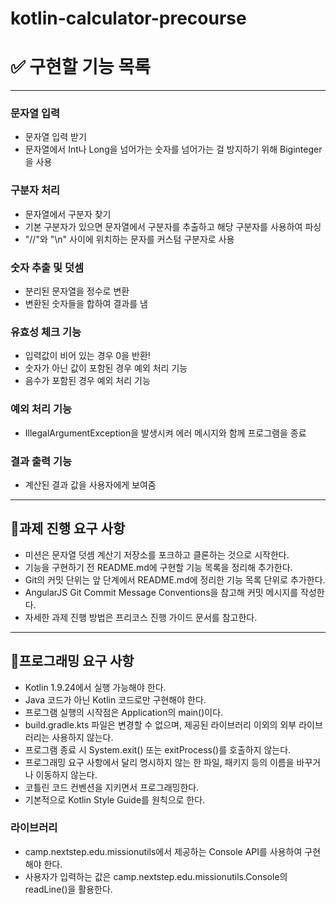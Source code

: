# kotlin-calculator-precourse
# ✅ 구현할 기능 목록

---
### 문자열 입력
+ 문자열 입력 받기
+ 문자열에서 Int나 Long을 넘어가는 숫자를 넘어가는 걸 방지하기 위해 Biginteger을 사용
### 구분자 처리
+ 문자열에서 구분자 찾기
+ 기본 구분자가 있으면 문자열에서 구분자를 추출하고 해당 구분자를 사용하여 파싱
+ "//"와 "\n" 사이에 위치하는 문자를 커스텀 구분자로 사용
### 숫자 추출 및 덧셈
+ 분리된 문자열을 정수로 변환
+ 변환된 숫자들을 합하여 결과를 냄
### 유효성 체크 기능
+ 입력값이 비어 있는 경우 0을 반환!
+ 숫자가 아닌 값이 포함된 경우 예외 처리 기능
+ 음수가 포함된 경우 예외 처리 기능
### 예외 처리 기능
+ IllegalArgumentException을 발생시켜 에러 메시지와 함께 프로그램을 종료
### 결과 출력 기능
+ 계산된 결과 값을 사용자에게 보여줌

---

## 🚀과제 진행 요구 사항
+ 미션은 문자열 덧셈 계산기 저장소를 포크하고 클론하는 것으로 시작한다.
+ 기능을 구현하기 전 README.md에 구현할 기능 목록을 정리해 추가한다.
+ Git의 커밋 단위는 앞 단계에서 README.md에 정리한 기능 목록 단위로 추가한다.
+ AngularJS Git Commit Message Conventions을 참고해 커밋 메시지를 작성한다.
+ 자세한 과제 진행 방법은 프리코스 진행 가이드 문서를 참고한다.

---

## 🎯프로그래밍 요구 사항
+ Kotlin 1.9.24에서 실행 가능해야 한다.
+ Java 코드가 아닌 Kotlin 코드로만 구현해야 한다.
+ 프로그램 실행의 시작점은 Application의 main()이다.
+ build.gradle.kts 파일은 변경할 수 없으며, 제공된 라이브러리 이외의 외부 라이브러리는 사용하지 않는다.
+ 프로그램 종료 시 System.exit() 또는 exitProcess()를 호출하지 않는다.
+ 프로그래밍 요구 사항에서 달리 명시하지 않는 한 파일, 패키지 등의 이름을 바꾸거나 이동하지 않는다.
+ 코틀린 코드 컨벤션을 지키면서 프로그래밍한다.
+ 기본적으로 Kotlin Style Guide를 원칙으로 한다.

### 라이브러리
+ camp.nextstep.edu.missionutils에서 제공하는 Console API를 사용하여 구현해야 한다.
+ 사용자가 입력하는 값은 camp.nextstep.edu.missionutils.Console의 readLine()을 활용한다.

